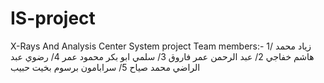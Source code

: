 # IS-project
X-Rays And Analysis Center System project
Team members:-
1/ زياد محمد هاشم خفاجي
2/ عبد الرحمن عمر فاروق
3/ سلمي ابو بكر محمود عمر
4/ رضوي عبد الراضي محمد صياح
5/ سرابامون برسوم بخيت حبيب

